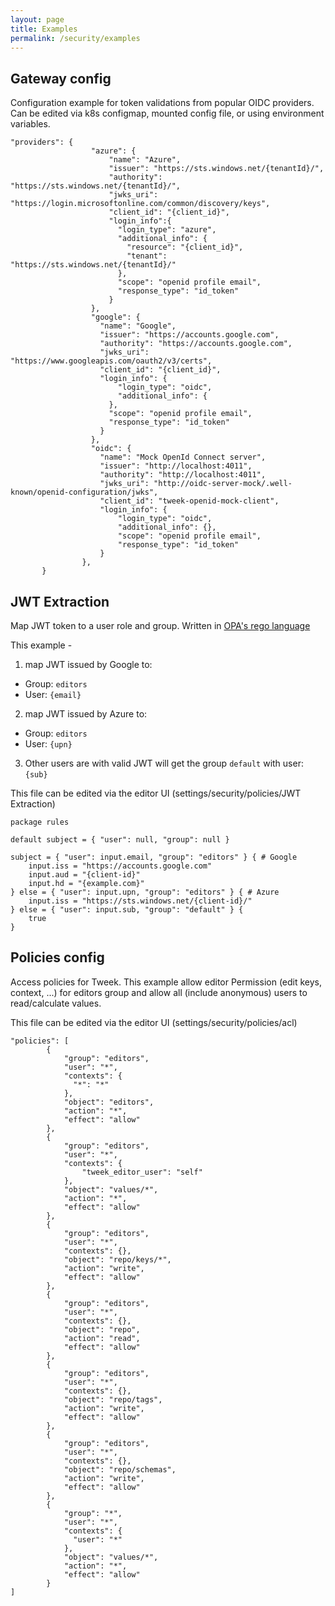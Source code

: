 ```yaml
---
layout: page
title: Examples
permalink: /security/examples
---
```


## Gateway config

Configuration example for token validations from popular OIDC providers.
Can be edited via k8s configmap, mounted config file, or using environment variables.

```
"providers": {
                  "azure": {
                      "name": "Azure",
                      "issuer": "https://sts.windows.net/{tenantId}/",
                      "authority": "https://sts.windows.net/{tenantId}/",
                      "jwks_uri": "https://login.microsoftonline.com/common/discovery/keys",
                      "client_id": "{client_id}",
                      "login_info":{
                        "login_type": "azure",
                        "additional_info": {
                          "resource": "{client_id}",
                          "tenant": "https://sts.windows.net/{tenantId}/"
                        },
                        "scope": "openid profile email",
                        "response_type": "id_token"
                      }
                  },
                  "google": {
                    "name": "Google",
                    "issuer": "https://accounts.google.com",
                    "authority": "https://accounts.google.com",
                    "jwks_uri": "https://www.googleapis.com/oauth2/v3/certs",
                    "client_id": "{client_id}",
                    "login_info": {
                        "login_type": "oidc",
                        "additional_info": {
                      },
                      "scope": "openid profile email",
                      "response_type": "id_token"
                    }
                  },
                  "oidc": {
                    "name": "Mock OpenId Connect server",
                    "issuer": "http://localhost:4011",
                    "authority": "http://localhost:4011",
                    "jwks_uri": "http://oidc-server-mock/.well-known/openid-configuration/jwks",
                    "client_id": "tweek-openid-mock-client",
                    "login_info": {
                        "login_type": "oidc",
                        "additional_info": {},
                        "scope": "openid profile email",
                        "response_type": "id_token"
                    }
                },
       }
```

## JWT Extraction

Map JWT token to a user role and group.
Written in [OPA's rego language](https://www.openpolicyagent.org/docs/latest/how-do-i-write-policies/)

This example -

1. map JWT issued by Google to:

- Group: `editors`
- User: `{email}`

2. map JWT issued by Azure to:

- Group: `editors`
- User: `{upn}`

3. Other users are with valid JWT will get the group `default` with user: `{sub}`

This file can be edited via the editor UI (settings/security/policies/JWT Extraction)

```
package rules

default subject = { "user": null, "group": null }

subject = { "user": input.email, "group": "editors" } { # Google
    input.iss = "https://accounts.google.com"
    input.aud = "{client-id}"
    input.hd = "{example.com}"
} else = { "user": input.upn, "group": "editors" } { # Azure
    input.iss = "https://sts.windows.net/{client-id}/"
} else = { "user": input.sub, "group": "default" } {
    true
}
```

## Policies config

Access policies for Tweek.
This example allow editor Permission (edit keys, context, ...) for editors group and allow all (include anonymous) users to read/calculate values.

This file can be edited via the editor UI (settings/security/policies/acl)

```
"policies": [
        {
            "group": "editors",
            "user": "*",
            "contexts": {
              "*": "*"
            },
            "object": "editors",
            "action": "*",
            "effect": "allow"
        },
        {
            "group": "editors",
            "user": "*",
            "contexts": {
                "tweek_editor_user": "self"
            },
            "object": "values/*",
            "action": "*",
            "effect": "allow"
        },
        {
            "group": "editors",
            "user": "*",
            "contexts": {},
            "object": "repo/keys/*",
            "action": "write",
            "effect": "allow"
        },
        {
            "group": "editors",
            "user": "*",
            "contexts": {},
            "object": "repo",
            "action": "read",
            "effect": "allow"
        },
        {
            "group": "editors",
            "user": "*",
            "contexts": {},
            "object": "repo/tags",
            "action": "write",
            "effect": "allow"
        },
        {
            "group": "editors",
            "user": "*",
            "contexts": {},
            "object": "repo/schemas",
            "action": "write",
            "effect": "allow"
        },
        {
            "group": "*",
            "user": "*",
            "contexts": {
              "user": "*"
            },
            "object": "values/*",
            "action": "*",
            "effect": "allow"
        }
]
```
